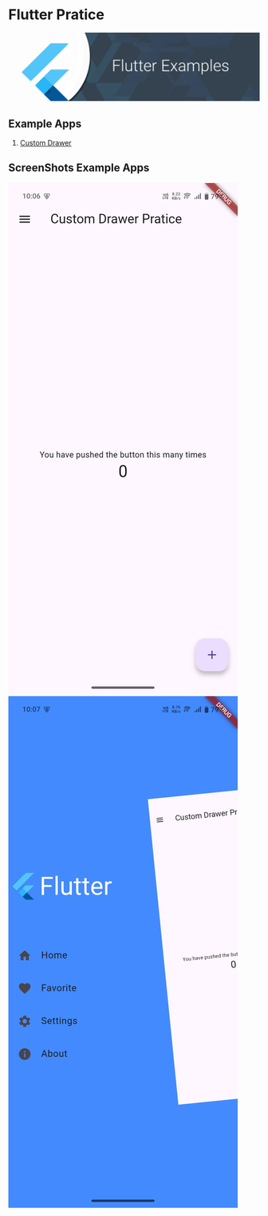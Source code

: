 # Flutter Pratice

![Screenshot](./img/github_banner.png)

## Example Apps

1. [Custom Drawer](./custom_drawer_pratice/)

## ScreenShots Example Apps

![Screenshot](./custom_drawer_pratice/screenshot/Screenshot_20250316_220656.jpg)
![ScreenShot](./custom_drawer_pratice/screenshot/Screenshot_20250316_220700.jpg)